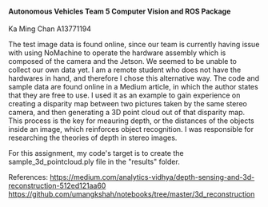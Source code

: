#### Autonomous Vehicles Team 5 Computer Vision and ROS Package

Ka Ming Chan
A13771194

The test image data is found online, since our team is currently having issue with using NoMachine to operate the hardware assembly which is composed of the camera and the Jetson. We seemed to be unable to collect our own data yet. I am a remote student who does not have the hardwares in hand, and therefore I chose this alternative way. The code and sample data are found online in a Medium article, in which the author states that they are free to use. I used it as an example to gain experience on creating a disparity map between two pictures taken by the same stereo camera, and then generating a 3D point cloud out of that disparity map. This process is the key for meauring depth, or the distances of the objects inside an image, which reinforces object recognition. I was responsible for researching the theories of depth in stereo images.

For this assignment, my code's target is to create the sample_3d_pointcloud.ply file in the "results" folder.

References:
https://medium.com/analytics-vidhya/depth-sensing-and-3d-reconstruction-512ed121aa60
https://github.com/umangkshah/notebooks/tree/master/3d_reconstruction